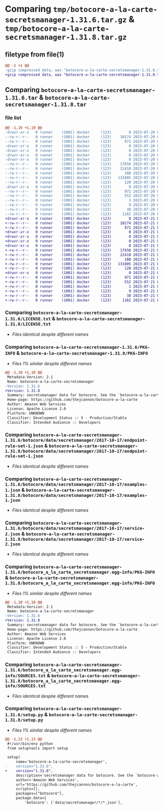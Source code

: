 # Comparing `tmp/botocore-a-la-carte-secretsmanager-1.31.6.tar.gz` & `tmp/botocore-a-la-carte-secretsmanager-1.31.8.tar.gz`

## filetype from file(1)

```diff
@@ -1 +1 @@
-gzip compressed data, was "botocore-a-la-carte-secretsmanager-1.31.6.tar", last modified: Thu Jul 20 01:20:47 2023, max compression
+gzip compressed data, was "botocore-a-la-carte-secretsmanager-1.31.8.tar", last modified: Fri Jul 21 01:21:57 2023, max compression
```

## Comparing `botocore-a-la-carte-secretsmanager-1.31.6.tar` & `botocore-a-la-carte-secretsmanager-1.31.8.tar`

### file list

```diff
@@ -1,19 +1,19 @@
-drwxr-xr-x   0 runner    (1001) docker     (123)        0 2023-07-20 01:20:47.114931 botocore-a-la-carte-secretsmanager-1.31.6/
--rw-r--r--   0 runner    (1001) docker     (123)    10174 2023-07-20 01:20:46.000000 botocore-a-la-carte-secretsmanager-1.31.6/LICENSE.txt
--rw-r--r--   0 runner    (1001) docker     (123)      971 2023-07-20 01:20:47.114931 botocore-a-la-carte-secretsmanager-1.31.6/PKG-INFO
-drwxr-xr-x   0 runner    (1001) docker     (123)        0 2023-07-20 01:20:47.114931 botocore-a-la-carte-secretsmanager-1.31.6/botocore/
-drwxr-xr-x   0 runner    (1001) docker     (123)        0 2023-07-20 01:20:47.114931 botocore-a-la-carte-secretsmanager-1.31.6/botocore/data/
-drwxr-xr-x   0 runner    (1001) docker     (123)        0 2023-07-20 01:20:47.114931 botocore-a-la-carte-secretsmanager-1.31.6/botocore/data/secretsmanager/
-drwxr-xr-x   0 runner    (1001) docker     (123)        0 2023-07-20 01:20:47.114931 botocore-a-la-carte-secretsmanager-1.31.6/botocore/data/secretsmanager/2017-10-17/
--rw-r--r--   0 runner    (1001) docker     (123)    17656 2023-07-20 01:19:55.000000 botocore-a-la-carte-secretsmanager-1.31.6/botocore/data/secretsmanager/2017-10-17/endpoint-rule-set-1.json
--rw-r--r--   0 runner    (1001) docker     (123)    22410 2023-07-20 01:19:55.000000 botocore-a-la-carte-secretsmanager-1.31.6/botocore/data/secretsmanager/2017-10-17/examples-1.json
--rw-r--r--   0 runner    (1001) docker     (123)      188 2023-07-20 01:19:55.000000 botocore-a-la-carte-secretsmanager-1.31.6/botocore/data/secretsmanager/2017-10-17/paginators-1.json
--rw-r--r--   0 runner    (1001) docker     (123)   131805 2023-07-20 01:19:55.000000 botocore-a-la-carte-secretsmanager-1.31.6/botocore/data/secretsmanager/2017-10-17/service-2.json
--rw-r--r--   0 runner    (1001) docker     (123)      120 2023-07-20 01:19:55.000000 botocore-a-la-carte-secretsmanager-1.31.6/botocore/data/secretsmanager/2017-10-17/service-2.sdk-extras.json
-drwxr-xr-x   0 runner    (1001) docker     (123)        0 2023-07-20 01:20:47.114931 botocore-a-la-carte-secretsmanager-1.31.6/botocore_a_la_carte_secretsmanager.egg-info/
--rw-r--r--   0 runner    (1001) docker     (123)      971 2023-07-20 01:20:47.000000 botocore-a-la-carte-secretsmanager-1.31.6/botocore_a_la_carte_secretsmanager.egg-info/PKG-INFO
--rw-r--r--   0 runner    (1001) docker     (123)      552 2023-07-20 01:20:47.000000 botocore-a-la-carte-secretsmanager-1.31.6/botocore_a_la_carte_secretsmanager.egg-info/SOURCES.txt
--rw-r--r--   0 runner    (1001) docker     (123)        1 2023-07-20 01:20:47.000000 botocore-a-la-carte-secretsmanager-1.31.6/botocore_a_la_carte_secretsmanager.egg-info/dependency_links.txt
--rw-r--r--   0 runner    (1001) docker     (123)        9 2023-07-20 01:20:47.000000 botocore-a-la-carte-secretsmanager-1.31.6/botocore_a_la_carte_secretsmanager.egg-info/top_level.txt
--rw-r--r--   0 runner    (1001) docker     (123)       38 2023-07-20 01:20:47.114931 botocore-a-la-carte-secretsmanager-1.31.6/setup.cfg
--rw-r--r--   0 runner    (1001) docker     (123)     1162 2023-07-20 01:20:46.000000 botocore-a-la-carte-secretsmanager-1.31.6/setup.py
+drwxr-xr-x   0 runner    (1001) docker     (123)        0 2023-07-21 01:21:57.427584 botocore-a-la-carte-secretsmanager-1.31.8/
+-rw-r--r--   0 runner    (1001) docker     (123)    10174 2023-07-21 01:21:57.000000 botocore-a-la-carte-secretsmanager-1.31.8/LICENSE.txt
+-rw-r--r--   0 runner    (1001) docker     (123)      971 2023-07-21 01:21:57.427584 botocore-a-la-carte-secretsmanager-1.31.8/PKG-INFO
+drwxr-xr-x   0 runner    (1001) docker     (123)        0 2023-07-21 01:21:57.427584 botocore-a-la-carte-secretsmanager-1.31.8/botocore/
+drwxr-xr-x   0 runner    (1001) docker     (123)        0 2023-07-21 01:21:57.427584 botocore-a-la-carte-secretsmanager-1.31.8/botocore/data/
+drwxr-xr-x   0 runner    (1001) docker     (123)        0 2023-07-21 01:21:57.427584 botocore-a-la-carte-secretsmanager-1.31.8/botocore/data/secretsmanager/
+drwxr-xr-x   0 runner    (1001) docker     (123)        0 2023-07-21 01:21:57.427584 botocore-a-la-carte-secretsmanager-1.31.8/botocore/data/secretsmanager/2017-10-17/
+-rw-r--r--   0 runner    (1001) docker     (123)    17656 2023-07-21 01:21:06.000000 botocore-a-la-carte-secretsmanager-1.31.8/botocore/data/secretsmanager/2017-10-17/endpoint-rule-set-1.json
+-rw-r--r--   0 runner    (1001) docker     (123)    22410 2023-07-21 01:21:06.000000 botocore-a-la-carte-secretsmanager-1.31.8/botocore/data/secretsmanager/2017-10-17/examples-1.json
+-rw-r--r--   0 runner    (1001) docker     (123)      188 2023-07-21 01:21:06.000000 botocore-a-la-carte-secretsmanager-1.31.8/botocore/data/secretsmanager/2017-10-17/paginators-1.json
+-rw-r--r--   0 runner    (1001) docker     (123)   131805 2023-07-21 01:21:06.000000 botocore-a-la-carte-secretsmanager-1.31.8/botocore/data/secretsmanager/2017-10-17/service-2.json
+-rw-r--r--   0 runner    (1001) docker     (123)      120 2023-07-21 01:21:06.000000 botocore-a-la-carte-secretsmanager-1.31.8/botocore/data/secretsmanager/2017-10-17/service-2.sdk-extras.json
+drwxr-xr-x   0 runner    (1001) docker     (123)        0 2023-07-21 01:21:57.427584 botocore-a-la-carte-secretsmanager-1.31.8/botocore_a_la_carte_secretsmanager.egg-info/
+-rw-r--r--   0 runner    (1001) docker     (123)      971 2023-07-21 01:21:57.000000 botocore-a-la-carte-secretsmanager-1.31.8/botocore_a_la_carte_secretsmanager.egg-info/PKG-INFO
+-rw-r--r--   0 runner    (1001) docker     (123)      552 2023-07-21 01:21:57.000000 botocore-a-la-carte-secretsmanager-1.31.8/botocore_a_la_carte_secretsmanager.egg-info/SOURCES.txt
+-rw-r--r--   0 runner    (1001) docker     (123)        1 2023-07-21 01:21:57.000000 botocore-a-la-carte-secretsmanager-1.31.8/botocore_a_la_carte_secretsmanager.egg-info/dependency_links.txt
+-rw-r--r--   0 runner    (1001) docker     (123)        9 2023-07-21 01:21:57.000000 botocore-a-la-carte-secretsmanager-1.31.8/botocore_a_la_carte_secretsmanager.egg-info/top_level.txt
+-rw-r--r--   0 runner    (1001) docker     (123)       38 2023-07-21 01:21:57.427584 botocore-a-la-carte-secretsmanager-1.31.8/setup.cfg
+-rw-r--r--   0 runner    (1001) docker     (123)     1162 2023-07-21 01:21:57.000000 botocore-a-la-carte-secretsmanager-1.31.8/setup.py
```

### Comparing `botocore-a-la-carte-secretsmanager-1.31.6/LICENSE.txt` & `botocore-a-la-carte-secretsmanager-1.31.8/LICENSE.txt`

 * *Files identical despite different names*

### Comparing `botocore-a-la-carte-secretsmanager-1.31.6/PKG-INFO` & `botocore-a-la-carte-secretsmanager-1.31.8/PKG-INFO`

 * *Files 1% similar despite different names*

```diff
@@ -1,10 +1,10 @@
 Metadata-Version: 2.1
 Name: botocore-a-la-carte-secretsmanager
-Version: 1.31.6
+Version: 1.31.8
 Summary: secretsmanager data for botocore. See the `botocore-a-la-carte` package for more info.
 Home-page: https://github.com/thejcannon/botocore-a-la-carte
 Author: Amazon Web Services
 License: Apache License 2.0
 Platform: UNKNOWN
 Classifier: Development Status :: 5 - Production/Stable
 Classifier: Intended Audience :: Developers
```

### Comparing `botocore-a-la-carte-secretsmanager-1.31.6/botocore/data/secretsmanager/2017-10-17/endpoint-rule-set-1.json` & `botocore-a-la-carte-secretsmanager-1.31.8/botocore/data/secretsmanager/2017-10-17/endpoint-rule-set-1.json`

 * *Files identical despite different names*

### Comparing `botocore-a-la-carte-secretsmanager-1.31.6/botocore/data/secretsmanager/2017-10-17/examples-1.json` & `botocore-a-la-carte-secretsmanager-1.31.8/botocore/data/secretsmanager/2017-10-17/examples-1.json`

 * *Files identical despite different names*

### Comparing `botocore-a-la-carte-secretsmanager-1.31.6/botocore/data/secretsmanager/2017-10-17/service-2.json` & `botocore-a-la-carte-secretsmanager-1.31.8/botocore/data/secretsmanager/2017-10-17/service-2.json`

 * *Files identical despite different names*

### Comparing `botocore-a-la-carte-secretsmanager-1.31.6/botocore_a_la_carte_secretsmanager.egg-info/PKG-INFO` & `botocore-a-la-carte-secretsmanager-1.31.8/botocore_a_la_carte_secretsmanager.egg-info/PKG-INFO`

 * *Files 1% similar despite different names*

```diff
@@ -1,10 +1,10 @@
 Metadata-Version: 2.1
 Name: botocore-a-la-carte-secretsmanager
-Version: 1.31.6
+Version: 1.31.8
 Summary: secretsmanager data for botocore. See the `botocore-a-la-carte` package for more info.
 Home-page: https://github.com/thejcannon/botocore-a-la-carte
 Author: Amazon Web Services
 License: Apache License 2.0
 Platform: UNKNOWN
 Classifier: Development Status :: 5 - Production/Stable
 Classifier: Intended Audience :: Developers
```

### Comparing `botocore-a-la-carte-secretsmanager-1.31.6/botocore_a_la_carte_secretsmanager.egg-info/SOURCES.txt` & `botocore-a-la-carte-secretsmanager-1.31.8/botocore_a_la_carte_secretsmanager.egg-info/SOURCES.txt`

 * *Files identical despite different names*

### Comparing `botocore-a-la-carte-secretsmanager-1.31.6/setup.py` & `botocore-a-la-carte-secretsmanager-1.31.8/setup.py`

 * *Files 1% similar despite different names*

```diff
@@ -1,13 +1,13 @@
 #!/usr/bin/env python
 from setuptools import setup
 
 setup(
     name='botocore-a-la-carte-secretsmanager',
-    version="1.31.6",
+    version="1.31.8",
     description='secretsmanager data for botocore. See the `botocore-a-la-carte` package for more info.',
     author='Amazon Web Services',
     url='https://github.com/thejcannon/botocore-a-la-carte',
     scripts=[],
     packages=["botocore"],
     package_data={
         'botocore': ['data/secretsmanager/*/*.json'],
```

